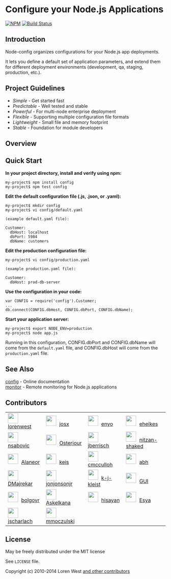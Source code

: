 Configure your Node.js Applications
===================================

[![NPM](https://nodei.co/npm/config.png?downloads=true&stars=true)](https://nodei.co/npm/config/)
[![Build Status](https://secure.travis-ci.org/lorenwest/node-config.png?branch=master)](https://travis-ci.org/lorenwest/node-config)

Introduction
------------

Node-config organizes configurations for your Node.js app deployments.

It lets you define a default set of application parameters,
and extend them for different deployment environments (development, qa,
staging, production, etc.).

Project Guidelines
------------------

* *Simple* - Get started fast
* *Predictable* - Well tested and stable
* *Powerful* - For multi-node enterprise deployment
* *Flexible* - Supporting multiple configuration file formats
* *Lightweight* - Small file and memory footprint
* *Stable* - Foundation for module developers

Overview
--------



Quick Start
-----------

**In your project directory, install and verify using npm:**

    my-project$ npm install config
    my-project$ npm test config

**Edit the default configuration file (.js, .json, or .yaml):**

    my-project$ mkdir config
    my-project$ vi config/default.yaml

    (example default.yaml file):

    Customer:
      dbHost: localhost
      dbPort: 5984
      dbName: customers

**Edit the production configuration file:**

    my-project$ vi config/production.yaml

    (example production.yaml file):

    Customer:
      dbHost: prod-db-server

**Use the configuration in your code:**

    var CONFIG = require('config').Customer;
    ...
    db.connect(CONFIG.dbHost, CONFIG.dbPort, CONFIG.dbName);

**Start your application server:**

    my-project$ export NODE_ENV=production
    my-project$ node app.js

Running in this configuration, CONFIG.dbPort and CONFIG.dbName
will come from the `default.yaml` file, and CONFIG.dbHost will
come from the `production.yaml` file.


See Also
--------

[config] - Online documentation<br>
[monitor] - Remote monitoring for Node.js applications

Contributors
------------
<table id="contributors"><tr><td style="border:none;"><img src=https://avatars.githubusercontent.com/u/373538? style="width:32px; margin-right: 10px;"><a href="https://github.com/lorenwest">lorenwest</a></td><td style="border:none;"><img src=https://avatars.githubusercontent.com/u/791137? style="width:32px; margin-right: 10px;"><a href="https://github.com/josx">josx</a></td><td style="border:none;"><img src=https://avatars.githubusercontent.com/u/133277? style="width:32px; margin-right: 10px;"><a href="https://github.com/enyo">enyo</a></td><td style="border:none;"><img src=https://avatars.githubusercontent.com/u/1656140? style="width:32px; margin-right: 10px;"><a href="https://github.com/eheikes">eheikes</a></td></tr><tr><td style="border:none;"><img src=https://avatars.githubusercontent.com/u/842998? style="width:32px; margin-right: 10px;"><a href="https://github.com/nsabovic">nsabovic</a></td><td style="border:none;"><img src=https://avatars.githubusercontent.com/u/506460? style="width:32px; margin-right: 10px;"><a href="https://github.com/Osterjour">Osterjour</a></td><td style="border:none;"><img src=https://avatars.githubusercontent.com/u/145742? style="width:32px; margin-right: 10px;"><a href="https://github.com/jberrisch">jberrisch</a></td><td style="border:none;"><img src=https://avatars.githubusercontent.com/u/1918551? style="width:32px; margin-right: 10px;"><a href="https://github.com/nitzan-shaked">nitzan-shaked</a></td></tr><tr><td style="border:none;"><img src=https://avatars.githubusercontent.com/u/3058150? style="width:32px; margin-right: 10px;"><a href="https://github.com/Alaneor">Alaneor</a></td><td style="border:none;"><img src=https://avatars.githubusercontent.com/u/125062? style="width:32px; margin-right: 10px;"><a href="https://github.com/keis">keis</a></td><td style="border:none;"><img src=https://avatars.githubusercontent.com/u/157303? style="width:32px; margin-right: 10px;"><a href="https://github.com/cmcculloh">cmcculloh</a></td><td style="border:none;"><img src=https://avatars.githubusercontent.com/u/16861? style="width:32px; margin-right: 10px;"><a href="https://github.com/abh">abh</a></td></tr><tr><td style="border:none;"><img src=https://avatars.githubusercontent.com/u/28898? style="width:32px; margin-right: 10px;"><a href="https://github.com/DMajrekar">DMajrekar</a></td><td style="border:none;"><img src=https://avatars.githubusercontent.com/u/2533984? style="width:32px; margin-right: 10px;"><a href="https://github.com/jonjonsonjr">jonjonsonjr</a></td><td style="border:none;"><img src=https://avatars.githubusercontent.com/u/157474? style="width:32px; margin-right: 10px;"><a href="https://github.com/k-j-kleist">k-j-kleist</a></td><td style="border:none;"><img src=https://avatars.githubusercontent.com/u/12112? style="width:32px; margin-right: 10px;"><a href="https://github.com/GUI">GUI</a></td></tr><tr><td style="border:none;"><img src=https://avatars.githubusercontent.com/u/811927? style="width:32px; margin-right: 10px;"><a href="https://github.com/bolgovr">bolgovr</a></td><td style="border:none;"><img src=https://avatars.githubusercontent.com/u/672821? style="width:32px; margin-right: 10px;"><a href="https://github.com/Askelkana">Askelkana</a></td><td style="border:none;"><img src=https://avatars.githubusercontent.com/u/941125? style="width:32px; margin-right: 10px;"><a href="https://github.com/hisayan">hisayan</a></td><td style="border:none;"><img src=https://avatars.githubusercontent.com/u/937179? style="width:32px; margin-right: 10px;"><a href="https://github.com/Esya">Esya</a></td></tr><tr><td style="border:none;"><img src=https://avatars.githubusercontent.com/u/1087986? style="width:32px; margin-right: 10px;"><a href="https://github.com/jscharlach">jscharlach</a></td><td style="border:none;"><img src=https://avatars.githubusercontent.com/u/3645924? style="width:32px; margin-right: 10px;"><a href="https://github.com/mmoczulski">mmoczulski</a></td></tr></table>

License
-------

May be freely distributed under the MIT license

See `LICENSE` file.

Copyright (c) 2010-2014 Loren West
[and other contributors](https://github.com/lorenwest/node-config/graphs/contributors)

  [config]: http://lorenwest.github.com/node-config/latest
  [monitor]: https://github.com/lorenwest/node-monitor

